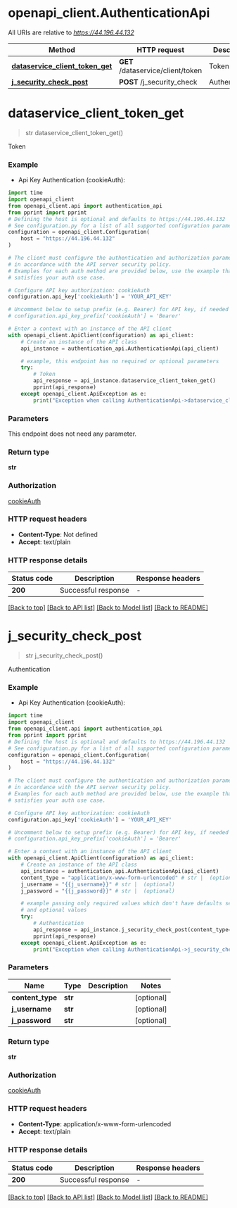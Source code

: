 # openapi_client.AuthenticationApi

All URIs are relative to *https://44.196.44.132*

Method | HTTP request | Description
------------- | ------------- | -------------
[**dataservice_client_token_get**](AuthenticationApi.md#dataservice_client_token_get) | **GET** /dataservice/client/token | Token
[**j_security_check_post**](AuthenticationApi.md#j_security_check_post) | **POST** /j_security_check | Authentication


# **dataservice_client_token_get**
> str dataservice_client_token_get()

Token

### Example

* Api Key Authentication (cookieAuth):

```python
import time
import openapi_client
from openapi_client.api import authentication_api
from pprint import pprint
# Defining the host is optional and defaults to https://44.196.44.132
# See configuration.py for a list of all supported configuration parameters.
configuration = openapi_client.Configuration(
    host = "https://44.196.44.132"
)

# The client must configure the authentication and authorization parameters
# in accordance with the API server security policy.
# Examples for each auth method are provided below, use the example that
# satisfies your auth use case.

# Configure API key authorization: cookieAuth
configuration.api_key['cookieAuth'] = 'YOUR_API_KEY'

# Uncomment below to setup prefix (e.g. Bearer) for API key, if needed
# configuration.api_key_prefix['cookieAuth'] = 'Bearer'

# Enter a context with an instance of the API client
with openapi_client.ApiClient(configuration) as api_client:
    # Create an instance of the API class
    api_instance = authentication_api.AuthenticationApi(api_client)

    # example, this endpoint has no required or optional parameters
    try:
        # Token
        api_response = api_instance.dataservice_client_token_get()
        pprint(api_response)
    except openapi_client.ApiException as e:
        print("Exception when calling AuthenticationApi->dataservice_client_token_get: %s\n" % e)
```


### Parameters
This endpoint does not need any parameter.

### Return type

**str**

### Authorization

[cookieAuth](../README.md#cookieAuth)

### HTTP request headers

 - **Content-Type**: Not defined
 - **Accept**: text/plain


### HTTP response details

| Status code | Description | Response headers |
|-------------|-------------|------------------|
**200** | Successful response |  -  |

[[Back to top]](#) [[Back to API list]](../README.md#documentation-for-api-endpoints) [[Back to Model list]](../README.md#documentation-for-models) [[Back to README]](../README.md)

# **j_security_check_post**
> str j_security_check_post()

Authentication

### Example

* Api Key Authentication (cookieAuth):

```python
import time
import openapi_client
from openapi_client.api import authentication_api
from pprint import pprint
# Defining the host is optional and defaults to https://44.196.44.132
# See configuration.py for a list of all supported configuration parameters.
configuration = openapi_client.Configuration(
    host = "https://44.196.44.132"
)

# The client must configure the authentication and authorization parameters
# in accordance with the API server security policy.
# Examples for each auth method are provided below, use the example that
# satisfies your auth use case.

# Configure API key authorization: cookieAuth
configuration.api_key['cookieAuth'] = 'YOUR_API_KEY'

# Uncomment below to setup prefix (e.g. Bearer) for API key, if needed
# configuration.api_key_prefix['cookieAuth'] = 'Bearer'

# Enter a context with an instance of the API client
with openapi_client.ApiClient(configuration) as api_client:
    # Create an instance of the API class
    api_instance = authentication_api.AuthenticationApi(api_client)
    content_type = "application/x-www-form-urlencoded" # str |  (optional)
    j_username = "{{j_username}}" # str |  (optional)
    j_password = "{{j_password}}" # str |  (optional)

    # example passing only required values which don't have defaults set
    # and optional values
    try:
        # Authentication
        api_response = api_instance.j_security_check_post(content_type=content_type, j_username=j_username, j_password=j_password)
        pprint(api_response)
    except openapi_client.ApiException as e:
        print("Exception when calling AuthenticationApi->j_security_check_post: %s\n" % e)
```


### Parameters

Name | Type | Description  | Notes
------------- | ------------- | ------------- | -------------
 **content_type** | **str**|  | [optional]
 **j_username** | **str**|  | [optional]
 **j_password** | **str**|  | [optional]

### Return type

**str**

### Authorization

[cookieAuth](../README.md#cookieAuth)

### HTTP request headers

 - **Content-Type**: application/x-www-form-urlencoded
 - **Accept**: text/plain


### HTTP response details

| Status code | Description | Response headers |
|-------------|-------------|------------------|
**200** | Successful response |  -  |

[[Back to top]](#) [[Back to API list]](../README.md#documentation-for-api-endpoints) [[Back to Model list]](../README.md#documentation-for-models) [[Back to README]](../README.md)


